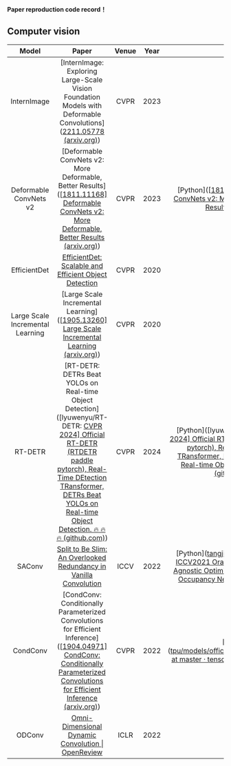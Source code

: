 **Paper reproduction code record！**

## Computer vision

|              Model               |                            Paper                             | Venue | Year |                             Code                             | Time       |
| :------------------------------: | :----------------------------------------------------------: | :---: | :--: | :----------------------------------------------------------: | ---------- |
|           InternImage            | [InternImage: Exploring Large-Scale Vision Foundation Models with Deformable Convolutions]([2211.05778 (arxiv.org)](https://arxiv.org/pdf/2211.05778)) | CVPR  | 2023 |      [Python](https://github.com/OpenGVLab/InternImage)      | 2024.05.22 |
|      Deformable ConvNets v2      | [Deformable ConvNets v2: More Deformable, Better Results]([[1811.11168\] Deformable ConvNets v2: More Deformable, Better Results (arxiv.org)](https://arxiv.org/abs/1811.11168)) | CVPR  | 2023 | [Python]([[1811.11168\] Deformable ConvNets v2: More Deformable, Better Results (arxiv.org)](https://arxiv.org/abs/1811.11168)) | 2024.05.22 |
|           EfficientDet           | [EfficientDet: Scalable and Efficient Object Detection](https://arxiv.org/pdf/1911.09070) | CVPR  | 2020 | [Python](https://github.com/google/automl/tree/master/efficientdet) | 2024.05.01 |
| Large Scale Incremental Learning | [Large Scale Incremental Learning]([[1905.13260\] Large Scale Incremental Learning (arxiv.org)](https://arxiv.org/abs/1905.13260)) | CVPR  | 2020 | [Python](https://github.com/hbulpf/aipath/tree/master/dl/%E6%96%87%E7%8C%AE/%E5%A2%9E%E9%87%8F%E5%AD%A6%E4%B9%A0) | 2024.05.01 |
|             RT-DETR              | [RT-DETR: DETRs Beat YOLOs on Real-time Object Detection]([lyuwenyu/RT-DETR: [CVPR 2024\] Official RT-DETR (RTDETR paddle pytorch), Real-Time DEtection TRansformer, DETRs Beat YOLOs on Real-time Object Detection. 🔥 🔥 🔥 (github.com)](https://github.com/lyuwenyu/RT-DETR)) | CVPR  | 2024 | [Python]([lyuwenyu/RT-DETR: [CVPR 2024\] Official RT-DETR (RTDETR paddle pytorch), Real-Time DEtection TRansformer, DETRs Beat YOLOs on Real-time Object Detection. 🔥 🔥 🔥 (github.com)](https://github.com/lyuwenyu/RT-DETR)) | 2024.04.24 |
|              SAConv              | [Split to Be Slim: An Overlooked Redundancy in Vanilla Convolution](https://openaccess.thecvf.com/content/ICCV2021/papers/Tang_SA-ConvONet_Sign-Agnostic_Optimization_of_Convolutional_Occupancy_Networks_ICCV_2021_paper.pdf) | ICCV  | 2022 | [Python]([tangjiapeng/SA-ConvONet: ICCV2021 Oral SA-ConvONet: Sign-Agnostic Optimization of Convolutional Occupancy Networks (github.com)](https://github.com/tangjiapeng/SA-ConvONet)) | 2024.04.24 |
|             CondConv             | [CondConv: Conditionally Parameterized Convolutions for Efficient Inference]([[1904.04971\] CondConv: Conditionally Parameterized Convolutions for Efficient Inference (arxiv.org)](https://arxiv.org/abs/1904.04971)) | CVPR  | 2022 | [Python]([tpu/models/official/efficientnet/condconv at master · tensorflow/tpu (github.com)](https://github.com/tensorflow/tpu/tree/master/models/official/efficientnet/condconv)) | 2024.03.25 |
|              ODConv              | [Omni-Dimensional Dynamic Convolution \| OpenReview](https://openreview.net/forum?id=DmpCfq6Mg39) | ICLR  | 2022 | [Python](https://github.com/OSVAI/ODConv/blob/main/modules/odconv.py) | 2024.03.25 |

